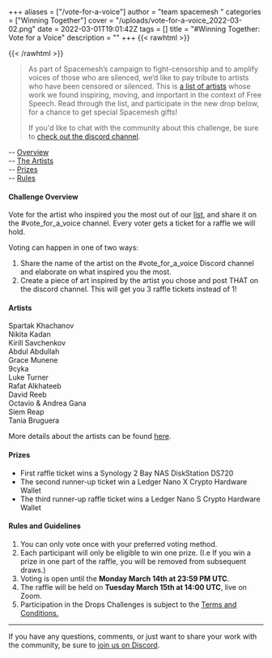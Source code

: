 +++
aliases = ["/vote-for-a-voice"]
author = "team spacemesh "
categories = ["Winning Together"]
cover = "/uploads/vote-for-a-voice_2022-03-02.png"
date = 2022-03-01T19:01:42Z
tags = []
title = "#Winning Together: Vote for a Voice"
description = ""
+++
{{< rawhtml >}}

<!-- Twitter Meta Tags --> <meta name="twitter:card" content="summary_large_image"> <meta property="twitter:domain" content="spacemesh.io"> <meta property="twitter:url" content="https://spacemesh.io/blog/winning_together-vote-for-a-voice/"> <meta name="twitter:title" content="#Winning_Together: Raise the Flag"> <meta name="twitter:description" content="How to participate in the 'Raise the Flag' drop challenge."> <meta name="twitter:image" content="https://spacemesh.io/uploads/vote-for-a-voice_2022-03-02.png">

{{< /rawhtml >}}

> As part of Spacemesh’s campaign to fight-censorship and to amplify voices of those who are silenced, we’d like to pay tribute to artists who have been censored or silenced. This is [a list of artists](#artists) whose work we found inspiring, moving, and important in the context of Free Speech. Read through the list, and participate in the new drop below, for a chance to get special Spacemesh gifts!
>
> If you'd like to chat with the community about this challenge, be sure to [check out the discord channel](https://discord.gg/WWsBMaEdjK).

\-- [Overview](#challenge-overview)  
\-- [The Artists](#artists)  
\-- [Prizes](#prizes)  
\-- [Rules](#rules-and-guidelines)

#### Challenge Overview

Vote for the artist who inspired you the most out of our [list](#artists), and share it on the #vote_for_a_voice channel. Every voter gets a ticket for a raffle we will hold.

Voting can happen in one of two ways:

1. Share the name of the artist on the #vote_for_a_voice Discord channel and elaborate on what inspired you the most.
2. Create a piece of art inspired by the artist you chose and post THAT on the discord channel. This will get you 3 raffle tickets instead of 1!

#### Artists

Spartak Khachanov  
Nikita Kadan  
Kirill Savchenkov  
Abdul Abdullah  
Grace Munene  
9cyka  
Luke Turner  
Rafat Alkhateeb  
David Reeb  
Octavio & Andrea Gana  
Siem Reap  
Tania Bruguera

More details about the artists can be found [here](https://docs.google.com/document/d/185IuyMTKxKrnh9ulMncq2Ow5XwZzLIUiIy7RcZw2Au8/edit?usp=sharing "more").

#### Prizes

* First raffle ticket wins a Synology 2 Bay NAS DiskStation DS720
* The second runner-up ticket win a Ledger Nano X Crypto Hardware Wallet
* The third runner-up raffle ticket wins a Ledger Nano S Crypto Hardware Wallet

#### Rules and Guidelines

1. You can only vote once with your preferred voting method.
2. Each participant will only be eligible to win one prize. (I.e If you win a prize in one part of the raffle, you will be removed from subsequent draws.)
3. Voting is open until the **Monday March 14th at 23:59 PM UTC**.
4. The raffle will be held on **Tuesday March 15th at 14:00 UTC**, live on Zoom.
5. Participation in the Drops Challenges is subject to the [Terms and Conditions.](https://www.spacemesh.io/causes-terms/ "Terms and Conditions")

***

If you have any questions, comments, or just want to share your work with the community, be sure to [join us on Discord](https://chat.spacemesh.io "discord").